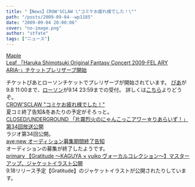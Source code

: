 ```yaml
---
title: "【News】CROW'SCLAW \"コミケお疲れ様でした！\""
path: "/posts/2009-09-04--wp1185"
date: "2009-09-04 20:00:06"
cover: "no-image.png"
author: "stfate"
tags: ["ニュース"]
---
```


<style type="text/css">
<!--
p {white-space: pre-wrap};
-->
</style>

<a class="topics" href="http://shimotsukin.com/" target="_blank">Maple Leaf 「Haruka Shimotsuki Original Fantasy Concert 2009-FEL ARY ARIA-」チケットプレリザーブ開始</a>
<div class="news">チケットぴあとローソンチケットでプレリザーブが開始されています。
<a href="http://ent.pia.jp/pia/event.do?eventCd=0937864&perfCd=001" target="_blank">ぴあ</a>が9.8 11:00まで、<a href="http://l-tike.com/d1/AA02G01F1.do?DBNID=1&ALCD=1&FWDT=%91%9A%8C%8E%82%CD%82%E9%82%A9" target="_blank">ローソン</a>が9.14 23:59までの受付。
詳しくは<a href="http://www.team-e.co.jp/information/2009/09/20090903-2.html" target="_blank">こちら</a>よりどうぞ。</div>
<a class="topics" href="http://www.crowsclaw.info/2009/09/04/1357_732.php" target="_blank">CROW'SCLAW "コミケお疲れ様でした！"</a>
<div class="news">夏コミ終了告知&冬あたりの予定がそろっと。</div>
<a class="topics" href="http://www.nyanhour.com/" target="_blank">CLOSED/UNDERGROUND 「片霧烈火のにゃんこっこアワー☆りあらいず！」第34回放送公開</a>
<div class="news">ラジオ第34回公開。</div>
<a class="topics" href="http://www.avenew.jp/" target="_blank">ave;new オーディション募集期間終了告知</a>
<div class="news">オーディションの募集が終了したようです。</div>
<a class="topics" href="http://primary-yuiko.com/gratitude/" target="_blank">primary 【Gratitude ～KAGUYA × yuiko ヴォーカルコレクション～】マスターアップ、ジャケットイラスト公開</a>
<div class="news">9.18リリース予定【Gratitude】のジャケットイラストが公開されたりしています。</div>
